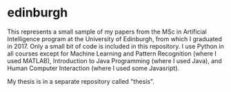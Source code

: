 # edinburgh

This represents a small sample of my papers from the MSc in Artificial Intelligence program at the University of Edinburgh, from which I graduated in 2017. Only a small bit of code is included in this repository. I use Python in all courses except for Machine Learning and Pattern Recognition (where I used MATLAB), Introduction to Java Programming (where I used Java), and Human Computer Interaction (where I used some Javasript).

My thesis is in a separate repository called "thesis".
